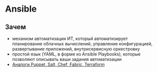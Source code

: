 # Ansible

## Зачем

- механизм автоматизации ИТ, который автоматизирует планирование облачных вычислений, управление конфигурацией, развертывание приложений, внутрисервисную оркестровку
- простой язык (YAML, в форме из Ansible Playbooks), которые позволяют описывать ваши задания автоматизации 
- [Аналоги Puppet, Salt, Chef, Fabric, Terraform](http://lostapp.ru/soft/ansible)